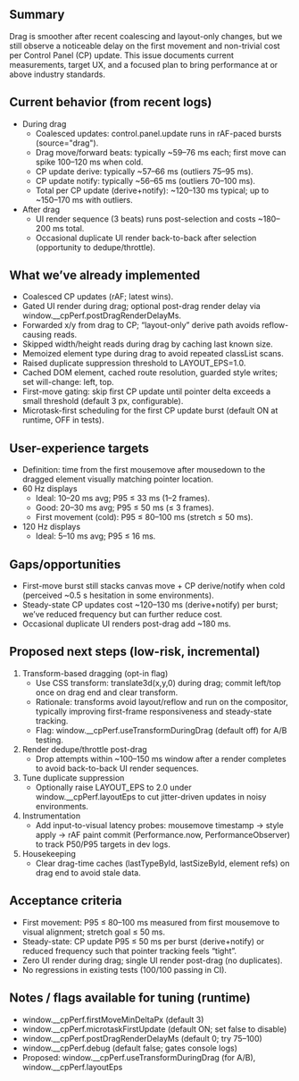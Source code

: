 ## Summary
Drag is smoother after recent coalescing and layout-only changes, but we still observe a noticeable delay on the first movement and non-trivial cost per Control Panel (CP) update. This issue documents current measurements, target UX, and a focused plan to bring performance at or above industry standards.

## Current behavior (from recent logs)
- During drag
  - Coalesced updates: control.panel.update runs in rAF-paced bursts (source="drag").
  - Drag move/forward beats: typically ~59–76 ms each; first move can spike 100–120 ms when cold.
  - CP update derive: typically ~57–66 ms (outliers 75–95 ms).
  - CP update notify: typically ~56–65 ms (outliers 70–100 ms).
  - Total per CP update (derive+notify): ~120–130 ms typical; up to ~150–170 ms with outliers.
- After drag
  - UI render sequence (3 beats) runs post-selection and costs ~180–200 ms total.
  - Occasional duplicate UI render back-to-back after selection (opportunity to dedupe/throttle).

## What we’ve already implemented
- Coalesced CP updates (rAF; latest wins).
- Gated UI render during drag; optional post-drag render delay via window.__cpPerf.postDragRenderDelayMs.
- Forwarded x/y from drag to CP; “layout-only” derive path avoids reflow-causing reads.
- Skipped width/height reads during drag by caching last known size.
- Memoized element type during drag to avoid repeated classList scans.
- Raised duplicate suppression threshold to LAYOUT_EPS=1.0.
- Cached DOM element, cached route resolution, guarded style writes; set will-change: left, top.
- First-move gating: skip first CP update until pointer delta exceeds a small threshold (default 3 px, configurable).
- Microtask-first scheduling for the first CP update burst (default ON at runtime, OFF in tests).

## User-experience targets
- Definition: time from the first mousemove after mousedown to the dragged element visually matching pointer location.
- 60 Hz displays
  - Ideal: 10–20 ms avg; P95 ≤ 33 ms (1–2 frames).
  - Good: 20–30 ms avg; P95 ≤ 50 ms (≤ 3 frames).
  - First movement (cold): P95 ≤ 80–100 ms (stretch ≤ 50 ms).
- 120 Hz displays
  - Ideal: 5–10 ms avg; P95 ≤ 16 ms.

## Gaps/opportunities
- First-move burst still stacks canvas move + CP derive/notify when cold (perceived ~0.5 s hesitation in some environments).
- Steady-state CP updates cost ~120–130 ms (derive+notify) per burst; we’ve reduced frequency but can further reduce cost.
- Occasional duplicate UI renders post-drag add ~180 ms.

## Proposed next steps (low-risk, incremental)
1) Transform-based dragging (opt-in flag)
   - Use CSS transform: translate3d(x,y,0) during drag; commit left/top once on drag end and clear transform.
   - Rationale: transforms avoid layout/reflow and run on the compositor, typically improving first-frame responsiveness and steady-state tracking.
   - Flag: window.__cpPerf.useTransformDuringDrag (default off) for A/B testing.
2) Render dedupe/throttle post-drag
   - Drop attempts within ~100–150 ms window after a render completes to avoid back-to-back UI render sequences.
3) Tune duplicate suppression
   - Optionally raise LAYOUT_EPS to 2.0 under window.__cpPerf.layoutEps to cut jitter-driven updates in noisy environments.
4) Instrumentation
   - Add input-to-visual latency probes: mousemove timestamp → style apply → rAF paint commit (Performance.now, PerformanceObserver) to track P50/P95 targets in dev logs.
5) Housekeeping
   - Clear drag-time caches (lastTypeById, lastSizeById, element refs) on drag end to avoid stale data.

## Acceptance criteria
- First movement: P95 ≤ 80–100 ms measured from first mousemove to visual alignment; stretch goal ≤ 50 ms.
- Steady-state: CP update P95 ≤ 50 ms per burst (derive+notify) or reduced frequency such that pointer tracking feels “tight”.
- Zero UI render during drag; single UI render post-drag (no duplicates).
- No regressions in existing tests (100/100 passing in CI).

## Notes / flags available for tuning (runtime)
- window.__cpPerf.firstMoveMinDeltaPx (default 3)
- window.__cpPerf.microtaskFirstUpdate (default ON; set false to disable)
- window.__cpPerf.postDragRenderDelayMs (default 0; try 75–100)
- window.__cpPerf.debug (default false; gates console logs)
- Proposed: window.__cpPerf.useTransformDuringDrag (for A/B), window.__cpPerf.layoutEps
